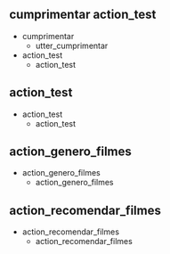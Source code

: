 ## cumprimentar action_test
* cumprimentar
    - utter_cumprimentar
* action_test
    - action_test

## action_test
* action_test
    - action_test

## action_genero_filmes
* action_genero_filmes
    - action_genero_filmes

## action_recomendar_filmes
* action_recomendar_filmes
    - action_recomendar_filmes

